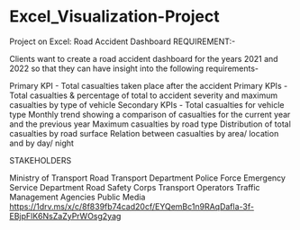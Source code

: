 # Excel_Visualization-Project
Project on Excel: Road Accident Dashboard 
REQUIREMENT:-

Clients want to create a road accident dashboard for the years 2021 and 2022 so that they can have insight into the following requirements-

Primary KPI - Total casualties taken place after the accident
Primary KPIs - Total casualties & percentage of total to accident severity and maximum casualties by type of vehicle
Secondary KPIs - Total casualties for vehicle type
Monthly trend showing a comparison of casualties for the current year and the previous year
Maximum casualties by road type
Distribution of total casualties by road surface
Relation between casualties by area/ location and by day/ night



STAKEHOLDERS

Ministry of Transport
Road Transport Department
Police Force
Emergency Service Department
Road Safety Corps
Transport Operators
Traffic Management Agencies
Public
Media
https://1drv.ms/x/c/8f839fb74cad20cf/EYQemBc1n9RAqDafla-3f-EBjpFlK6NsZaZyPrWOsg2yag
